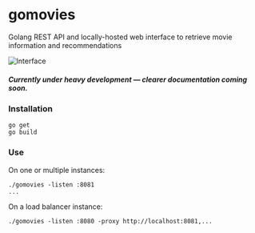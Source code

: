 # gomovies
Golang REST API and locally-hosted web interface to retrieve movie information and recommendations

![Interface](https://github.com/firebolt55439/gomovies/raw/master/assets/Screen%20Shot%202017-09-15%20at%2011.26.57%20PM.png)

##### Currently under heavy development — clearer documentation coming soon.

### Installation
```
go get
go build
```

### Use
On one or multiple instances:
```
./gomovies -listen :8081
...
```

On a load balancer instance:
```
./gomovies -listen :8080 -proxy http://localhost:8081,...
```
